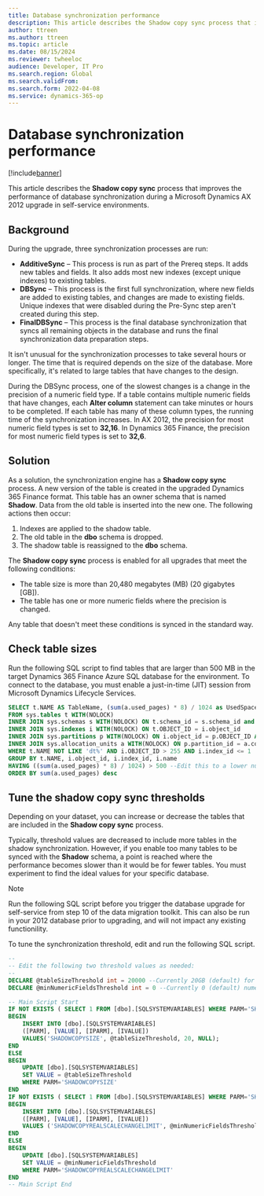 ```yaml
---
title: Database synchronization performance
description: This article describes the Shadow copy sync process that improves the performance of database synchronization during an upgrade.
author: ttreen
ms.author: ttreen
ms.topic: article
ms.date: 08/15/2024
ms.reviewer: twheeloc
audience: Developer, IT Pro
ms.search.region: Global
ms.search.validFrom: 
ms.search.form: 2022-04-08
ms.service: dynamics-365-op
---
```


# Database synchronization performance

[!include[banner](../includes/banner.md)]

This article describes the **Shadow copy sync** process that improves the performance of database synchronization during a Microsoft Dynamics AX 2012 upgrade in self-service environments.

## Background

During the upgrade, three synchronization processes are run:

- **AdditiveSync** – This process is run as part of the Prereq steps. It adds new tables and fields. It also adds most new indexes (except unique indexes) to existing tables.
- **DBSync** – This process is the first full synchronization, where new fields are added to existing tables, and changes are made to existing fields. Unique indexes that were disabled during the Pre-Sync step aren't created during this step.
- **FinalDBSync** – This process is the final database synchronization that syncs all remaining objects in the database and runs the final synchronization data preparation steps.

It isn't unusual for the synchronization processes to take several hours or longer. The time that is required depends on the size of the database. More specifically, it's related to large tables that have changes to the design.

During the DBSync process, one of the slowest changes is a change in the precision of a numeric field type. If a table contains multiple numeric fields that have changes, each **Alter column** statement can take minutes or hours to be completed. If each table has many of these column types, the running time of the synchronization increases. In AX 2012, the precision for most numeric field types is set to **32,16**. In Dynamics 365 Finance, the precision for most numeric field types is set to **32,6**.

## Solution

As a solution, the synchronization engine has a **Shadow copy sync** process. A new version of the table is created in the upgraded Dynamics 365 Finance format. This table has an owner schema that is named **Shadow**. Data from the old table is inserted into the new one. The following actions then occur:

1. Indexes are applied to the shadow table.
2. The old table in the **dbo** schema is dropped.
3. The shadow table is reassigned to the **dbo** schema.

The **Shadow copy sync** process is enabled for all upgrades that meet the following conditions:

- The table size is more than 20,480 megabytes (MB) (20 gigabytes \[GB\]).
- The table has one or more numeric fields where the precision is changed.

Any table that doesn't meet these conditions is synced in the standard way.

## Check table sizes

Run the following SQL script to find tables that are larger than 500 MB in the target Dynamics 365 Finance Azure SQL database for the environment. To connect to the database, you must enable a just-in-time (JIT) session from Microsoft Dynamics Lifecycle Services.

```SQL
SELECT t.NAME AS TableName, (sum(a.used_pages) * 8) / 1024 as UsedSpaceMB
FROM sys.tables t WITH(NOLOCK)
INNER JOIN sys.schemas s WITH(NOLOCK) ON t.schema_id = s.schema_id and s.name = 'dbo'
INNER JOIN sys.indexes i WITH(NOLOCK) ON t.OBJECT_ID = i.object_id
INNER JOIN sys.partitions p WITH(NOLOCK) ON i.object_id = p.OBJECT_ID AND i.index_id = p.index_id
INNER JOIN sys.allocation_units a WITH(NOLOCK) ON p.partition_id = a.container_id
WHERE t.NAME NOT LIKE 'dt%' AND i.OBJECT_ID > 255 AND i.index_id <= 1
GROUP BY t.NAME, i.object_id, i.index_id, i.name
HAVING ((sum(a.used_pages) * 8) / 1024) > 500 --Edit this to a lower number if needed
ORDER BY sum(a.used_pages) desc
```

## Tune the shadow copy sync thresholds

Depending on your dataset, you can increase or decrease the tables that are included in the **Shadow copy sync** process.

Typically, threshold values are decreased to include more tables in the shadow synchronization. However, if you enable too many tables to be synced with the **Shadow** schema, a point is reached where the performance becomes slower than it would be for fewer tables. You must experiment to find the ideal values for your specific database.

> [!NOTE]
> Run the following SQL script before you trigger the database upgrade for self-service from step 10 of the data migration toolkit.
> This can also be run in your 2012 database prior to upgrading, and will not impact any existing functionility. 

To tune the synchronization threshold, edit and run the following SQL script.

```SQL
--
-- Edit the following two threshold values as needed:
--
DECLARE @tableSizeThreshold int = 20000 --Currently 20GB (default) for min table size
DECLARE @minNumericFieldsThreshold int = 0 --Currently 0 (default) numeric column change

-- Main Script Start
IF NOT EXISTS ( SELECT 1 FROM [dbo].[SQLSYSTEMVARIABLES] WHERE PARM='SHADOWCOPYSIZE' )
BEGIN
    INSERT INTO [dbo].[SQLSYSTEMVARIABLES] 
    ([PARM], [VALUE], [IPARM], [IVALUE])
    VALUES('SHADOWCOPYSIZE', @tableSizeThreshold, 20, NULL);
END
ELSE
BEGIN
    UPDATE [dbo].[SQLSYSTEMVARIABLES] 
    SET VALUE = @tableSizeThreshold
    WHERE PARM='SHADOWCOPYSIZE'
END
IF NOT EXISTS ( SELECT 1 FROM [dbo].[SQLSYSTEMVARIABLES] WHERE PARM='SHADOWCOPYREALSCALECHANGELIMIT' )
BEGIN
    INSERT INTO [dbo].[SQLSYSTEMVARIABLES]
    ([PARM], [VALUE], [IPARM], [IVALUE])
    VALUES ('SHADOWCOPYREALSCALECHANGELIMIT', @minNumericFieldsThreshold, 20, NULL);
END
ELSE
BEGIN
    UPDATE [dbo].[SQLSYSTEMVARIABLES]
    SET VALUE = @minNumericFieldsThreshold
    WHERE PARM='SHADOWCOPYREALSCALECHANGELIMIT'
END
-- Main Script End
```
